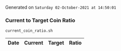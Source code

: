 Generated on `Saturday 02-October-2021 at 14:50:01`

### Current to Target Coin Ratio
`current_coin_ratio.sh`

Date|Current|Target|Ratio
---|---|---|---
